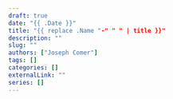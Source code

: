 ```yaml
---
draft: true
date: "{{ .Date }}"
title: "{{ replace .Name "-" " " | title }}"
description: ""
slug: ""
authors: ["Joseph Comer"]
tags: []
categories: []
externalLink: ""
series: []
---
```

